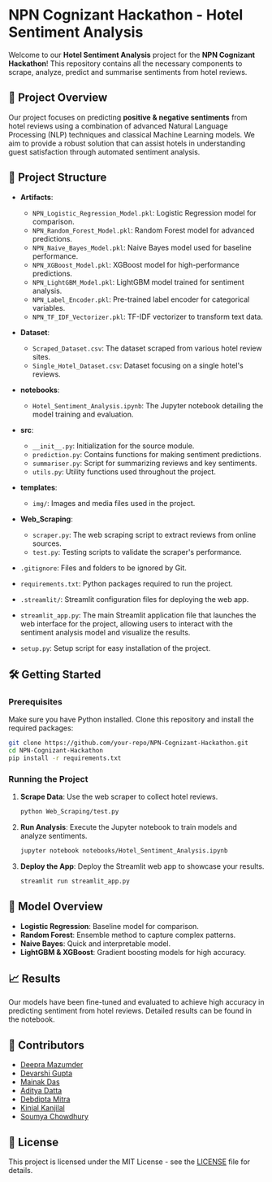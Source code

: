 # NPN Cognizant Hackathon - Hotel Sentiment Analysis

Welcome to our **Hotel Sentiment Analysis** project for the **NPN Cognizant Hackathon**! This repository contains all the necessary components to scrape, analyze, predict and summarise sentiments from hotel reviews.

## 🚀 Project Overview

Our project focuses on predicting **positive & negative sentiments** from hotel reviews using a combination of advanced Natural Language Processing (NLP) techniques and classical Machine Learning models. We aim to provide a robust solution that can assist hotels in understanding guest satisfaction through automated sentiment analysis.

## 📂 Project Structure

- **Artifacts**:  
  - `NPN_Logistic_Regression_Model.pkl`: Logistic Regression model for comparison.
  - `NPN_Random_Forest_Model.pkl`: Random Forest model for advanced predictions.
  - `NPN_Naive_Bayes_Model.pkl`: Naive Bayes model used for baseline performance.
  - `NPN_XGBoost_Model.pkl`: XGBoost model for high-performance predictions.
  - `NPN_LightGBM_Model.pkl`: LightGBM model trained for sentiment analysis.
  - `NPN_Label_Encoder.pkl`: Pre-trained label encoder for categorical variables.
  - `NPN_TF_IDF_Vectorizer.pkl`: TF-IDF vectorizer to transform text data.

- **Dataset**:  
  - `Scraped_Dataset.csv`: The dataset scraped from various hotel review sites.
  - `Single_Hotel_Dataset.csv`: Dataset focusing on a single hotel's reviews.

- **notebooks**:  
  - `Hotel_Sentiment_Analysis.ipynb`: The Jupyter notebook detailing the model training and evaluation.

- **src**:  
  - `__init__.py`: Initialization for the source module.
  - `prediction.py`: Contains functions for making sentiment predictions.
  - `summariser.py`: Script for summarizing reviews and key sentiments.
  - `utils.py`: Utility functions used throughout the project.

- **templates**:  
  - `img/`: Images and media files used in the project.

- **Web_Scraping**:  
  - `scraper.py`: The web scraping script to extract reviews from online sources.
  - `test.py`: Testing scripts to validate the scraper's performance.

- `.gitignore`: Files and folders to be ignored by Git.
- `requirements.txt`: Python packages required to run the project.
- `.streamlit/`: Streamlit configuration files for deploying the web app.
- `streamlit_app.py`: The main Streamlit application file that launches the web interface for the project, allowing users to interact with the sentiment analysis model and visualize the results.
- `setup.py`: Setup script for easy installation of the project.

## 🛠️ Getting Started

### Prerequisites

Make sure you have Python installed. Clone this repository and install the required packages:

```bash
git clone https://github.com/your-repo/NPN-Cognizant-Hackathon.git
cd NPN-Cognizant-Hackathon
pip install -r requirements.txt
```

### Running the Project

1. **Scrape Data**: Use the web scraper to collect hotel reviews.
   ```bash
   python Web_Scraping/test.py
   ```

2. **Run Analysis**: Execute the Jupyter notebook to train models and analyze sentiments.
   ```bash
   jupyter notebook notebooks/Hotel_Sentiment_Analysis.ipynb
   ```

3. **Deploy the App**: Deploy the Streamlit web app to showcase your results.
   ```bash
   streamlit run streamlit_app.py
   ```

## 🧠 Model Overview

- **Logistic Regression**: Baseline model for comparison.
- **Random Forest**: Ensemble method to capture complex patterns.
- **Naive Bayes**: Quick and interpretable model.
- **LightGBM & XGBoost**: Gradient boosting models for high accuracy.

## 📈 Results

Our models have been fine-tuned and evaluated to achieve high accuracy in predicting sentiment from hotel reviews. Detailed results can be found in the notebook.

## 👥 Contributors

- [Deepra Mazumder](https://github.com/DeepraMazumder)
- [Devarshi Gupta](https://github.com/DevG06)
- [Mainak Das](https://github.com/Mainak-Das)
- [Aditya Datta](https://github.com/Aditya007Datta)
- [Debdipta Mitra](https://github.com/debdipta20)
- [Kinjal Kanjilal](https://github.com/kinjal12365)
- [Soumya Chowdhury](https://github.com/teammate7)

## 📝 License

This project is licensed under the MIT License - see the [LICENSE](LICENSE) file for details.